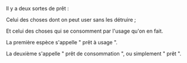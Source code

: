 Il y a deux sortes de prêt :


Celui des choses dont on peut user sans les détruire ;


Et celui des choses qui se consomment par l'usage qu'on en fait.


La première espèce s'appelle " prêt à usage ".


La deuxième s'appelle " prêt de consommation ", ou simplement " prêt ".

